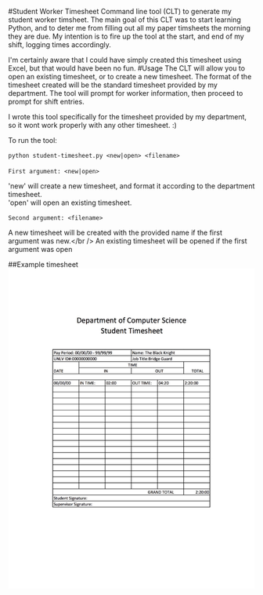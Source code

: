 #Student Worker Timesheet
Command line tool (CLT) to generate my student worker timsheet. The main goal of this CLT was to start learning Python, and to deter me from filling out all my paper timsheets the morning they are due. My intention is to fire up the tool at the start, and end of my shift, logging times accordingly.

I'm certainly aware that I could have simply created this timesheet using Excel, but that would have been no fun.
#Usage
The CLT will allow you to open an existing timesheet, or to create a new timesheet. 
The format of the timesheet created will be the standard timesheet provided by my department. The tool will prompt for worker information, then proceed to prompt for shift entries.  

I wrote this tool specifically for the timesheet provided by my department, so it wont work properly with any other timesheet. :)

To run the tool:

	python student-timesheet.py <new|open> <filename>
	
	First argument: <new|open>  
'new' will create a new timesheet, and format it according to the department timesheet.<br />
'open' will open an existing timesheet.

	Second argument: <filename> 
A new timesheet will be created with the provided name if the first argument was new.</br />
An existing timesheet will be opened if the first argument was open 

##Example timesheet 
![Example timesheet](https://raw.githubusercontent.com/joelmacias/student-timesheet/master/sample_timesheet.jpg)
